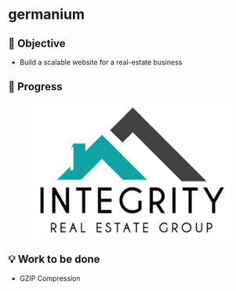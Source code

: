 # germanium

## :thought_balloon: Objective
* Build a scalable website for a real-estate business 






## :wrench: Progress
<p align="center" >
	<a href = 'https://www.integrityrealtors.org/' target='_blank'>
  	<img src="HTML/img/hologo.png" width="400" />
	</a>
</p>



## :bulb: Work to be done
* GZIP Compression



